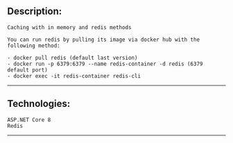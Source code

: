 ## Description:
	Caching with in memory and redis methods
	
	You can run redis by pulling its image via docker hub with the following method:
	
    - docker pull redis (default last version)
    - docker run -p 6379:6379 --name redis-container -d redis (6379 default port)
    - docker exec -it redis-container redis-cli
	
---------------------------
	
## Technologies:
	ASP.NET Core 8
	Redis
	
---------------------------	

